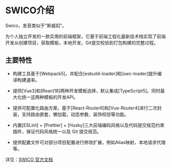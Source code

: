 # SWICO介绍

Swico，发音类似于“斯威扣”。

为个人独立开发的一款实用的前端框架，它基于前端工程化最新技术栈实现了前端开发从创建项目，获取模板，本地开发，Git提交校验到打包构建的完整过程。


## 主要特性

- 构建工具基于[Webpack5]，并配合[esbuild-loader]和[swc-loader]提升编译构建速率。

- 提供[Vue3]和[React18]两种开发模板选择，默认集成[TypeScript5]。同时最大化统一这两种模板的开发API。

- 提供可配置化路由方案，基于[React-Router6]和[Vue-Router4]进行二次封装，支持路由嵌套，懒加载，动态参数，装饰校验等功能。

- 内置[ESLint] + [Prettier] + [Husky]三大前端编码风格以及代码提交规范约束插件，保证代码风格统一以及 Git 提交规范。

- 提供配置文件可对部分项目配置进行修改扩展，例如Alias映射，本地请求代理等。


详见：[SWICO 官方文档](http://fanlaboy.gitee.io/swico-docs)
